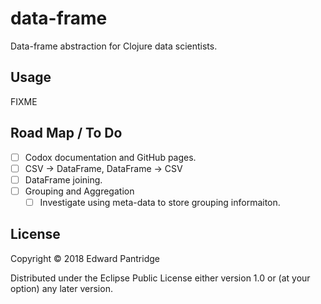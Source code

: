 # data-frame

Data-frame abstraction for Clojure data scientists.

## Usage

FIXME

## Road Map / To Do

- [ ] Codox documentation and GitHub pages.
- [ ] CSV -> DataFrame, DataFrame -> CSV
- [ ] DataFrame joining.
- [ ] Grouping and Aggregation
  - [ ] Investigate using meta-data to store grouping informaiton.

## License

Copyright © 2018 Edward Pantridge

Distributed under the Eclipse Public License either version 1.0 or (at
your option) any later version.

